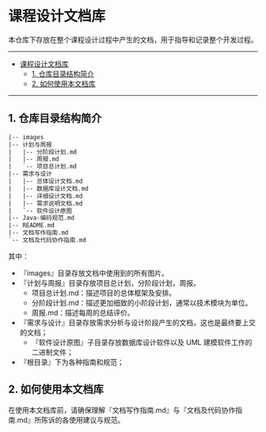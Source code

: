 
# 课程设计文档库

本仓库下存放在整个课程设计过程中产生的文档，用于指导和记录整个开发过程。

---

<!-- TOC -->

- [课程设计文档库](#课程设计文档库)
    - [1. 仓库目录结构简介](#1-仓库目录结构简介)
    - [2. 如何使用本文档库](#2-如何使用本文档库)

<!-- /TOC -->

---

## 1. 仓库目录结构简介

```HTML
|-- images
|-- 计划与周报
|   |-- 分阶段计划.md
|   |-- 周报.md
|   `-- 项目总计划.md
|-- 需求与设计
|   |-- 总体设计文档.md
|   |-- 数据库设计文档.md
|   |-- 详细设计文档.md
|   |-- 需求说明文档.md
|   `-- 软件设计原图
|-- Java-编码规范.md
|-- README.md
|-- 文档写作指南.md
`-- 文档及代码协作指南.md
```

其中：
 
- 『images』目录存放文档中使用到的所有图片。
- 『计划与周报』目录存放项目总计划，分阶段计划，周报。
  - 项目总计划.md：描述项目的总体框架及安排。
  - 分阶段计划.md：描述更加细致的小阶段计划，通常以技术模块为单位。
  - 周报.md：描述每周的总结评价。
- 『需求与设计』目录存放需求分析与设计阶段产生的文档，这也是最终要上交的文档；
  - 『软件设计原图』子目录存放数据库设计软件以及 UML 建模软件工作的二进制文件；
- 『根目录』下为各种指南和规范；

## 2. 如何使用本文档库

在使用本文档库前，请确保理解『文档写作指南.md』与『文档及代码协作指南.md』所陈诉的各使用建议与规范。
